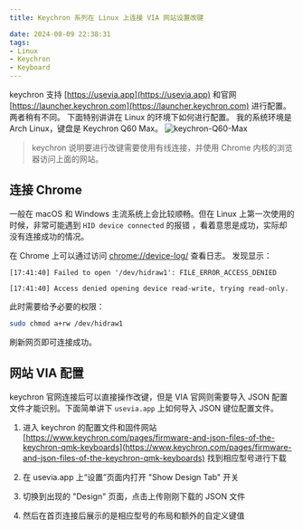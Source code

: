 ```yaml
---
title: Keychron 系列在 Linux 上连接 VIA 网站设置改键

date: 2024-08-09 22:38:31
tags:
- Linux
- Keychron
- Keyboard
---
```


keychron 支持 [https://usevia.app](https://usevia.app) 和官网 [https://launcher.keychron.com](https://launcher.keychron.com) 进行配置。两者稍有不同。
下面特别讲讲在 Linux 的环境下如何进行配置。
我的系统环境是 Arch Linux，键盘是 Keychron Q60 Max。
![keychron-Q60-Max](https://cdn.sa.net/2024/08/09/i1eHWhnoqcmAJF2.png)
<!--more-->

> keychron 说明要进行改键需要使用有线连接，并使用 Chrome 内核的浏览器访问上面的网站。

## 连接 Chrome
一般在 macOS 和 Windows 主流系统上会比较顺畅。但在 Linux 上第一次使用的时候，非常可能遇到 `HID device connected` 的报错 ，看着意思是成功，实际却没有连接成功的情况。

在 Chrome 上可以通过访问 [chrome://device-log/](chrome://device-log/)  查看日志。
发现显示：

```plaintext
[17:41:40] Failed to open '/dev/hidraw1': FILE_ERROR_ACCESS_DENIED

[17:41:40] Access denied opening device read-write, trying read-only.
```

此时需要给予必要的权限：

```bash
sudo chmod a+rw /dev/hidraw1
```

刷新网页即可连接成功。

## 网站 VIA 配置

keychron 官网连接后可以直接操作改键，但是 VIA 官网则需要导入 JSON 配置文件才能识别。下面简单讲下 `usevia.app` 上如何导入 JSON 键位配置文件。

1. 进入 keychron 的配置文件和固件网站 [https://www.keychron.com/pages/firmware-and-json-files-of-the-keychron-qmk-keyboards](https://www.keychron.com/pages/firmware-and-json-files-of-the-keychron-qmk-keyboards)  找到相应型号进行下载

2. 在 usevia.app 上“设置”页面内打开 "Show Design Tab" 开关

3. 切换到出现的 "Design" 页面，点击上传刚刚下载的 JSON 文件

4. 然后在首页连接后展示的是相应型号的布局和额外的自定义键值
